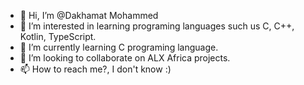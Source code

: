 - 👋 Hi, I’m @Dakhamat Mohammed
- 👀 I’m interested in learning programing languages such us C, C++, Kotlin, TypeScript.
- 🌱 I’m currently learning C programing language.
- 💞️ I’m looking to collaborate on ALX Africa projects.
- 📫 How to reach me?, I don't know :)

<!---
dakhamohammed/dakhamohammed is a ✨ special ✨ repository because its `README.md` (this file) appears on your GitHub profile.
You can click the Preview link to take a look at your changes.
--->
